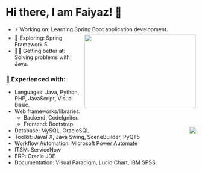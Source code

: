 # Hi there, I am Faiyaz! 👋
- ⚡ Working on: Learning Spring Boot application development. <img align="right" src="https://i.pinimg.com/originals/8b/35/fe/8b35fef55fba1a201c9c7a11d3ec3d64.gif" width="295" height="195"/>
- 🔭 Exploring: Spring Framework 5. 
- 🐱‍🏍 Getting better at: Solving problems with Java. 


### 🌱 Experienced with:
  - Languages: Java, Python, PHP, JavaScript, Visual Basic. 
  - Web frameworks/libraries:
    - Backend: CodeIgniter.
    - Frontend: Bootstrap.
  - Database: MySQL, OracleSQL.<img align="right" src="https://github-readme-stats-updated-faiyazkhanwif.vercel.app/api?username=faiyazkhanwif&&show_icons=true&hide=stars,issues&hide_border=true&hide_rank=true&count_private=true&title_color=black&icon_color=black&text_color=F5F5F5&bg_color=000000">
  - Toolkit: JavaFX, Java Swing, SceneBuilder, PyQT5
  - Workflow Automation: Microsoft Power Automate
  - ITSM: ServiceNow
  - ERP: Oracle JDE
  - Documentation: Visual Paradigm, Lucid Chart, IBM SPSS.
